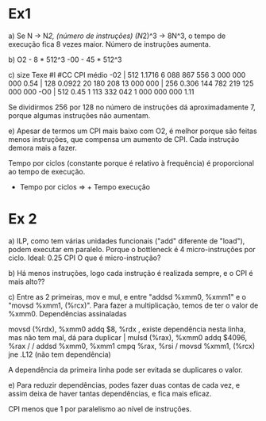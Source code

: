 
# Ex1

a) Se N -> N*2, (número de instruções)
(N*2)^3 -> 8N^3, o tempo de execução fica 8 vezes maior.
Número de instruções aumenta.

b) 
O2 - 8 * 512^3
-00 - 45 * 512^3

c)
        size    Texe     #I                  #CC           CPI médio
-02 |   512    1.1716    6 088 867 556    3 000 000 000      0.54
    |   128    0.0922    20 180 208       13 000 000
    |   256    0.306     144 782 219      125 000 000
-O0 |   512    0.45      1 113 332 042    1 000 000 000       1.11

Se dividirmos 256 por 128 no número de instruções dá aproximadamente 7, porque algumas instruções não aumentam. 

e) Apesar de termos um CPI mais baixo com O2, é melhor porque são feitas menos instruções, que compensa um aumento de CPI. Cada instrução demora mais a fazer.

Tempo por ciclos (constante porque é relativo à frequência) é proporcional ao tempo de execução.
+ Tempo por ciclos =>  + Tempo execução

# Ex 2

a) ILP, como tem várias unidades funcionais ("add" diferente de "load"), podem executar em paralelo.
Porque o bottleneck é 4 micro-instruções por ciclo. Ideal: 0.25 CPI
O que é micro-instrução? 

b) Há menos instruções, logo cada instrução é realizada sempre, e o CPI é mais alto??

c)
Entre as 2 primeiras, mov e mul, e entre "addsd %xmm0, %xmm1" e o "movsd %xmm1, (%rcx)".
Para fazer a multiplicação, temos de ter o valor de %xmm0.
Dependências assinaladas

movsd (%rdx), %xmm0      addq $8, %rdx , existe dependência nesta linha, mas não tem mal, dá para duplicar
                |
mulsd (%rax), %xmm0      addq $4096, %rax
             /                     /
addsd %xmm0, %xmm1       cmpq %rax, %rsi
            /
movsd %xmm1, (%rcx)         jne .L12 (não tem dependência)

A dependência da primeira linha pode ser evitada se duplicares o valor.

e) Para reduzir dependências, podes fazer duas contas de cada vez, e assim deixa de haver tantas dependências, e fica mais eficaz.

 CPI menos que 1 por paralelismo ao nível de instruções.
